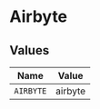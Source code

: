 # Airbyte


## Values

| Name      | Value     |
| --------- | --------- |
| `AIRBYTE` | airbyte   |